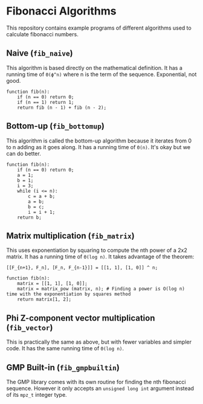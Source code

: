 Fibonacci Algorithms
====================

This repository contains example programs of different algorithms used to calculate fibonacci numbers.


Naive (`fib_naive`)
---------------------

This algorithm is based directly on the mathematical definition. It has a running time of `Θ(ϕ^n)` where n is the term of the sequence. Exponential, not good.

	function fib(n):
		if (n == 0) return 0;
		if (n == 1) return 1;
		return fib (n - 1) + fib (n - 2);


Bottom-up (`fib_bottomup`)
----------------------------

This algorithm is called the bottom-up algorithm because it iterates from 0 to n adding as it goes along. It has a running time of `Θ(n)`. It's okay but we can do better.

	function fib(n):
		if (n == 0) return 0;
		a = 1;
		b = 1;
		i = 3;
		while (i <= n):
			c = a + b;
			a = b;
			b = c;
			i = i + 1;
		return b;


Matrix multiplication (`fib_matrix`)
------------------------------------

This uses exponentiation by squaring to compute the nth power of a 2x2 matrix. It has a running time of `Θ(log n)`. It takes advantage of the theorem:

	[[F_{n+1}, F_n], [F_n, F_{n-1}]] = [[1, 1], [1, 0]] ^ n;

	function fib(n):
		matrix = [[1, 1], [1, 0]];
		matrix = matrix_pow (matrix, n); # Finding a power is O(log n) time with the exponentiation by squares method
		return matrix[1, 2];


Phi Z-component vector multiplication (`fib_vector`)
----------------------------------------------------

This is practically the same as above, but with fewer variables and simpler code. It has the same running time of `Θ(log n)`.


GMP Built-in (`fib_gmpbuiltin`)
-------------------------------

The GMP library comes with its own routine for finding the nth fibonacci sequence. However it only accepts an `unsigned long int` argument instead of its `mpz_t` integer type.
